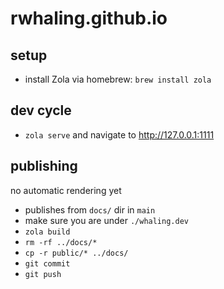 # rwhaling.github.io

## setup
- install Zola via homebrew: `brew install zola`

## dev cycle
- `zola serve` and navigate to http://127.0.0.1:1111

## publishing
no automatic rendering yet
- publishes from `docs/` dir in `main`
- make sure you are under `./whaling.dev`
- `zola build`
- `rm -rf ../docs/*` 
- `cp -r public/* ../docs/`
- `git commit`
- `git push`
